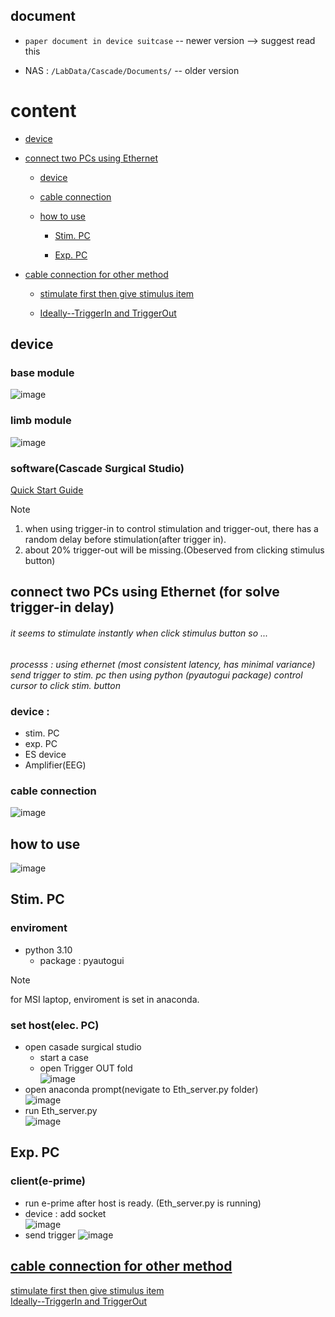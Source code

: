 ## document 

- `paper document in device suitcase` --  newer version --> suggest read this
    
- NAS : `/LabData/Cascade/Documents/` -- older version
    
# content 
- [device](#device)
    
- [connect two PCs using Ethernet](#ethernet)
  - [device](#devicerequire)
      
  - [cable connection](#cables)
      
  - [how to use](#method)
      
    - [Stim. PC](#stimpc)
        
    - [Exp. PC](#exppc)

- [cable connection for other method](./OtherMethod.md)
    - [stimulate first then give stimulus item](./OtherMethod.md/#in)
        
    - [Ideally--TriggerIn and TriggerOut](./OtherMethod.md/#orig)
        

## device
### base module  
 ![image](https://github.com/user-attachments/assets/c086aa11-c317-4148-a207-0d8b68855c9a)

### limb module  
![image](https://github.com/user-attachments/assets/af13575f-d1b9-4b26-a882-131293cf2e52)



### software(Cascade Surgical Studio)
[Quick Start Guide](./software/README.md)
  
> [!Note]
> 1. when using trigger-in to control stimulation and trigger-out, there has a random delay before stimulation(after trigger in).
> 2. about 20% trigger-out will be missing.(Obeserved from clicking stimulus button)

## <a name="ethernet"></a> connect two PCs using Ethernet (for solve trigger-in delay)

###### it seems to stimulate instantly when click stimulus button so ...  
*processs : using ethernet (most consistent latency, has minimal variance) send trigger to stim. pc then using python (pyautogui package) control cursor to click stim. button*
  
### <a name="devicerequire"></a> device :
  
- stim. PC
- exp. PC
- ES device
- Amplifier(EEG)

### <a name="cables"></a>cable connection
![image](https://github.com/user-attachments/assets/e409176f-7b65-4e60-9888-4e57be91a71b)

## <a name="method"></a> how to use
![image](https://github.com/user-attachments/assets/88d11e69-7e0e-48f2-85df-3b0e0c5df868)

## <a name="stimpc"></a>Stim. PC
### enviroment  
- python 3.10  
    - package : pyautogui

> [!Note]
> for MSI laptop, enviroment is set in anaconda.

### set host(elec. PC)
- open casade surgical studio
    - start a case
    - open Trigger OUT fold  
![image](https://github.com/user-attachments/assets/40e3df22-62a5-4aca-9cab-6a3cc1294cc5)
- open anaconda prompt(nevigate to Eth_server.py folder)  
  ![image](https://github.com/user-attachments/assets/44e00faa-8715-4a0a-8585-16aa347364cb)
- run Eth_server.py  
  ![image](https://github.com/user-attachments/assets/88f9e283-d14c-4a20-8a85-7b95bbf4976c)

## <a name="exppc"></a>Exp. PC
### client(e-prime)
- run e-prime after host is ready. (Eth_server.py is running)
- device : add socket  
  ![image](https://github.com/user-attachments/assets/fccb7a74-dbc5-4330-a32b-850ceda71a4b)
- send trigger 
  ![image](https://github.com/user-attachments/assets/db659503-bd5b-4a7d-be02-aba972cdb3f9)

  
## [cable connection for other method](./OtherMethod.md)   
[stimulate first then give stimulus item](./OtherMethod.md/#in)        
[Ideally--TriggerIn and TriggerOut](./OtherMethod.md/#orig)  
